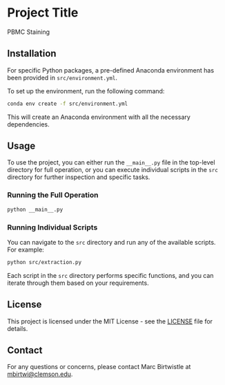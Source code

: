 # Project Title
PBMC Staining


## Installation

For specific Python packages, a pre-defined Anaconda environment has been provided in `src/environment.yml`.

To set up the environment, run the following command:

```sh
conda env create -f src/environment.yml
```

This will create an Anaconda environment with all the necessary dependencies.

## Usage

To use the project, you can either run the `__main__.py` file in the top-level directory for full operation, or you can execute individual scripts in the `src` directory for further inspection and specific tasks.

### Running the Full Operation

```sh
python __main__.py
```

### Running Individual Scripts

You can navigate to the `src` directory and run any of the available scripts. For example:

```sh
python src/extraction.py
```

Each script in the `src` directory performs specific functions, and you can iterate through them based on your requirements.

## License

This project is licensed under the MIT License - see the [LICENSE](LICENSE) file for details.

## Contact

For any questions or concerns, please contact Marc Birtwistle at mbirtwi@clemson.edu.

```